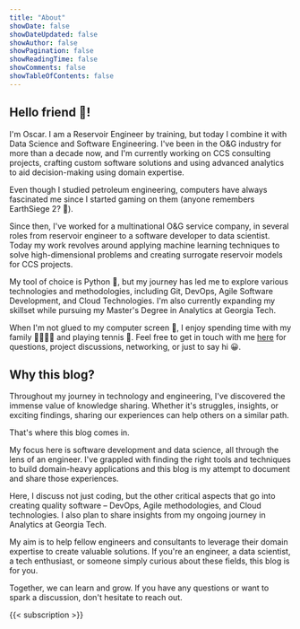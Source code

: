 ```yaml
---
title: "About"
showDate: false
showDateUpdated: false
showAuthor: false
showPagination: false
showReadingTime: false
showComments: false
showTableOfContents: false
---
```


## Hello friend 👋!
I'm Oscar.
I am a Reservoir Engineer by training, but today I combine it with Data Science 
and Software Engineering.
I've been in the O&G industry for more than a decade now, and I'm currently working on 
CCS consulting projects, crafting custom software solutions and using advanced 
analytics to aid decision-making using domain expertise.

Even though I studied petroleum engineering, computers have always fascinated me since I 
started gaming on them (anyone remembers EarthSiege 2? 👀). 

Since then, I've worked for a multinational O&G service company, in several roles from 
reservoir engineer to a software developer to data scientist.
Today my work revolves around applying machine learning techniques to solve 
high-dimensional problems and creating surrogate reservoir models for CCS projects.

My tool of choice is Python 🐍, but my journey has led me to explore various technologies 
and methodologies, including Git, DevOps, Agile Software Development, and Cloud 
Technologies. I'm also currently expanding my skillset while pursuing my Master's 
Degree in Analytics at Georgia Tech.

When I'm not glued to my computer screen 👀, I enjoy spending time with my family 👨‍👩‍👦‍👦 and 
playing tennis 🎾. Feel free to get in touch with me [here](/contact) 
for questions, project discussions, networking, or just to say hi 😀.

## Why this blog?
Throughout my journey in technology and engineering, I've discovered the immense value 
of knowledge sharing. Whether it's struggles, insights, or exciting findings, sharing 
our experiences can help others on a similar path.

That's where this blog comes in.

My focus here is software development and data science, all through the lens of an 
engineer.
I've grappled with finding the right tools and techniques to build domain-heavy 
applications and this blog is my attempt to document and share those experiences.

Here, I discuss not just coding, but the other critical aspects that go into creating 
quality software – DevOps, Agile methodologies, and Cloud technologies. I also plan to 
share insights from my ongoing journey in Analytics at Georgia Tech.

My aim is to help fellow engineers and consultants to leverage their domain expertise to 
create valuable solutions. If you're an engineer, a data scientist, a tech enthusiast, 
or someone simply curious about these fields, this blog is for you.

Together, we can learn and grow. If you have any questions or want to spark a 
discussion, don't hesitate to reach out.

{{< subscription >}}